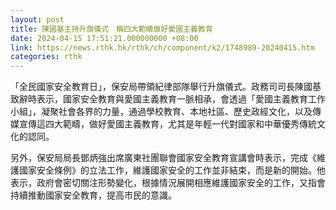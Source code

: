 ```yaml
---
layout: post
title: 陳國基主持升旗儀式　稱四大範疇做好愛國主義教育
date: 2024-04-15 17:51:21.000000000 +08:00
link: https://news.rthk.hk/rthk/ch/component/k2/1748989-20240415.htm
categories: rthk
---
```


「全民國家安全教育日」，保安局帶領紀律部隊舉行升旗儀式。政務司司長陳國基致辭時表示，國家安全教育與愛國主義教育一脈相承，會透過「愛國主義教育工作小組」，凝聚社會各界的力量，通過學校教育、本地社區、歷史政經文化，以及傳媒宣傳這四大範疇，做好愛國主義教育，尤其是年輕一代對國家和中華優秀傳統文化的認同。

另外，保安局局長鄧炳強出席廣東社團聯會國家安全教育宣講會時表示，完成《維護國家安全條例》的立法工作，維護國家安全的工作並非結束，而是新的開始。他表示，政府會密切關注形勢變化，根據情況展開相應維護國家安全的工作，又指會持續推動國家安全教育，提高市民的意識。

